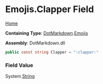 # Emojis\.Clapper Field

[Home](../../../README.md)

**Containing Type**: [DotMarkdown](../../README.md)\.[Emojis](../README.md)

**Assembly**: DotMarkdown\.dll

```csharp
public const string Clapper = ":clapper:"
```

### Field Value

System\.[String](https://docs.microsoft.com/en-us/dotnet/api/system.string)